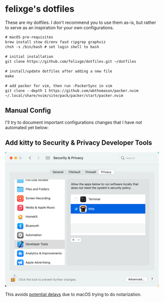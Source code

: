# felixge's dotfiles

These are my dotfiles. I don't recommend you to use them as-is, but rather to serve as an inspiration for your own configurations.

```
# macOS pre-requisites
brew install stow direnv fasd ripgrep graphviz
chsh -s /bin/bash # set login shell to bash

# initial installation
git clone https://github.com/felixge/dotfiles.git ~/dotfiles

# install/update dotfiles after adding a new file
make

# add packer for vim, then run :PackerSync in vim
git clone --depth 1 https://github.com/wbthomason/packer.nvim ~/.local/share/nvim/site/pack/packer/start/packer.nvim

```

## Manual Config

I'll try to document important configurations changes that I have not automated yet below:

## Add kitty to Security & Privacy Developer Tools

![](./kitty-dev-tools.png)

This avoids [potential delays](https://sigpipe.macromates.com/2020/macos-catalina-slow-by-design/) due to macOS trying to do notarization.
